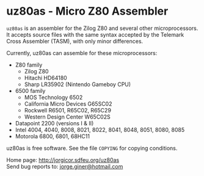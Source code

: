 uz80as - Micro Z80 Assembler
============================

`uz80as` is an assembler for the Zilog Z80 and several other microprocessors.
It accepts source files with the same syntax accepted by the Telemark Cross
Assembler (TASM), with only minor differences.

Currently, uz80as can assemble for these microprocessors:
  - Z80 family
    - Zilog Z80
    - Hitachi HD64180
    - Sharp LR35902 (Nintendo Gameboy CPU)
  - 6500 family
    - MOS Technology 6502
    - California Micro Devices G65SC02
    - Rockwell R6501, R65C02, R65C29
    - Western Design Center W65C02S
  - Datapoint 2200 (versions I & II)
  - Intel 4004, 4040, 8008, 8021, 8022, 8041, 8048, 8051, 8080, 8085
  - Motorola 6800, 6801, 68HC11

uz80as is free software. See the file `COPYING` for copying conditions.

Home page: http://jorgicor.sdfeu.org/uz80as  
Send bug reports to: jorge.giner@hotmail.com


